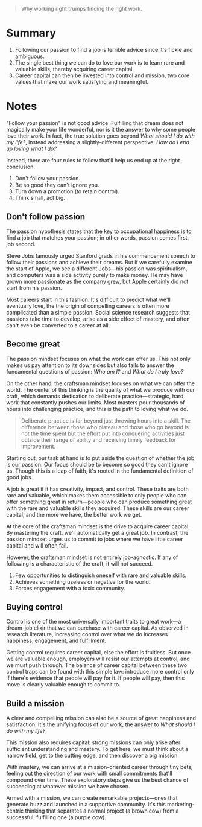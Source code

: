 > Why working right trumps finding the right work.

# Summary
1. Following our passion to find a job is terrible advice since it's fickle and ambiguous.
2. The single best thing we can do to love our work is to learn rare and valuable skills, thereby acquiring career capital.
3. Career capital can then be invested into control and mission, two core values that make our work satisfying and meaningful.

# Notes
"Follow your passion" is not good advice. Fulfilling that dream does not magically make your life wonderful, nor is it the answer to why some people love their work. In fact, the true solution goes beyond *What should I do with my life?*, instead addressing a slightly-different perspective: *How do I end up loving what I do?*

Instead, there are four rules to follow that'll help us end up at the right conclusion.
1. Don't follow your passion.
2. Be so good they can't ignore you.
3. Turn down a promotion (to retain control).
4. Think small, act big.

## Don't follow passion
The passion hypothesis states that the key to occupational happiness is to find a job that matches your passion; in other words, passion comes first, job second.

Steve Jobs famously urged Stanford grads in his commencement speech to follow their passions and achieve their dreams. But if we carefully examine the start of Apple, we see a different Jobs—his passion was spiritualism, and computers was a side activity purely to make money. He may have grown more passionate as the company grew, but Apple certainly did not start from his passion.

Most careers start in this fashion. It's difficult to predict what we'll eventually love, the the origin of compelling careers is often more complicated than a simple passion. Social science research suggests that passions take time to develop, arise as a side effect of mastery, and often can't even be converted to a career at all.

## Become great
The passion mindset focuses on what the work can offer us. This not only makes us pay attention to its downsides but also fails to answer the fundamental questions of passion: *Who am I?* and *What do I truly love?*

On the other hand, the craftsman mindset focuses on what we can offer the world. The center of this thinking is the quality of what we produce with our craft, which demands dedication to deliberate practice—strategic, hard work that constantly pushes our limits. Most masters pour thousands of hours into challenging practice, and this is the path to loving what we do.

> Deliberate practice is far beyond just throwing hours into a skill. The difference between those who plateau and those who go beyond is not the time spent but the effort put into conquering activities just outside their range of ability and receiving timely feedback for improvement.

Starting out, our task at hand is to put aside the question of whether the job is our passion. Our focus should be to become so good they can't ignore us. Though this is a leap of faith, it's rooted in the fundamental definition of good jobs.

A job is great if it has creativity, impact, and control. These traits are both rare and valuable, which makes them accessible to only people who can offer something great in return—people who can produce something great with the rare and valuable skills they acquired. These skills are our career capital, and the more we have, the better work we get.

At the core of the craftsman mindset is the drive to acquire career capital. By mastering the craft, we'll automatically get a great job. In contrast, the passion mindset urges us to commit to jobs where we have little career capital and will often fail.

However, the craftsman mindset is not entirely job-agnostic. If any of following is a characteristic of the craft, it will not succeed.
1. Few opportunities to distinguish oneself with rare and valuable skills.
2. Achieves something useless or negative for the world.
3. Forces engagement with a toxic community.

## Buying control
Control is one of the most universally important traits to great work—a dream-job elixir that we can purchase with career capital. As observed in research literature, increasing control over what we do increases happiness, engagement, and fulfillment.

Getting control requires career capital, else the effort is fruitless. But once we are valuable enough, employers will resist our attempts at control, and we must push through. The balance of career capital between these two control traps can be found with this simple law: introduce more control only if there's evidence that people will pay for it. If people will pay, then this move is clearly valuable enough to commit to.

## Build a mission
A clear and compelling mission can also be a source of great happiness and satisfaction. It's the unifying focus of our work, the answer to *What should I do with my life?*

This mission also requires capital: strong missions can only arise after sufficient understanding and mastery. To get here, we must think about a narrow field, get to the cutting edge, and then discover a big mission.

With mastery, we can arrive at a mission-oriented career through tiny bets, feeling out the direction of our work with small commitments that'll compound over time. These exploratory steps give us the best chance of succeeding at whatever mission we have chosen.

Armed with a mission, we can create remarkable projects—ones that generate buzz and launched in a supportive community. It's this marketing-centric thinking that separates a normal project (a brown cow) from a successful, fulfilling one (a purple cow).